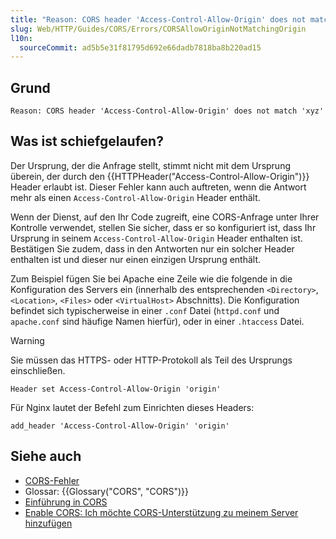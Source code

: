 ```yaml
---
title: "Reason: CORS header 'Access-Control-Allow-Origin' does not match 'xyz'"
slug: Web/HTTP/Guides/CORS/Errors/CORSAllowOriginNotMatchingOrigin
l10n:
  sourceCommit: ad5b5e31f81795d692e66dadb7818ba8b220ad15
---
```


## Grund

```plain
Reason: CORS header 'Access-Control-Allow-Origin' does not match 'xyz'
```

## Was ist schiefgelaufen?

Der Ursprung, der die Anfrage stellt, stimmt nicht mit dem Ursprung überein, der durch den {{HTTPHeader("Access-Control-Allow-Origin")}} Header erlaubt ist. Dieser Fehler kann auch auftreten, wenn die Antwort mehr als einen `Access-Control-Allow-Origin` Header enthält.

Wenn der Dienst, auf den Ihr Code zugreift, eine CORS-Anfrage unter Ihrer Kontrolle verwendet, stellen
Sie sicher, dass er so konfiguriert ist, dass Ihr Ursprung in seinem `Access-Control-Allow-Origin` Header enthalten ist. Bestätigen Sie zudem, dass in den Antworten nur ein solcher Header enthalten ist und dieser nur einen einzigen Ursprung enthält.

Zum Beispiel fügen Sie bei Apache eine Zeile wie die folgende in die Konfiguration des Servers ein
(innerhalb des entsprechenden `<Directory>`, `<Location>`,
`<Files>` oder `<VirtualHost>` Abschnitts). Die
Konfiguration befindet sich typischerweise in einer `.conf` Datei (`httpd.conf`
und `apache.conf` sind häufige Namen hierfür), oder in einer
`.htaccess` Datei.

> [!WARNING]
> Sie müssen das HTTPS- oder HTTP-Protokoll als Teil des Ursprungs einschließen.

```apacheconf
Header set Access-Control-Allow-Origin 'origin'
```

Für Nginx lautet der Befehl zum Einrichten dieses Headers:

```nginx
add_header 'Access-Control-Allow-Origin' 'origin'
```

## Siehe auch

- [CORS-Fehler](/de/docs/Web/HTTP/Guides/CORS/Errors)
- Glossar: {{Glossary("CORS", "CORS")}}
- [Einführung in CORS](/de/docs/Web/HTTP/Guides/CORS)
- [Enable CORS: Ich möchte CORS-Unterstützung zu meinem Server hinzufügen](https://enable-cors.org/server.html)
